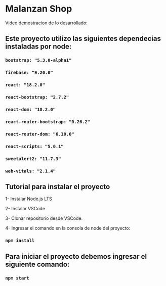 # Malanzan Shop

Video demostracion de lo desarrollado:



## Este proyecto utilizo las siguientes dependecias instaladas por node:

   ### `bootstrap: "5.3.0-alpha1"`
   ### `firebase: "9.20.0"`
   ### `react: "18.2.0"`
   ### `react-bootstrap: "2.7.2"`
   ### `react-dom: "18.2.0"`
   ### `react-router-bootstrap: "0.26.2"`
   ### `react-router-dom: "6.10.0"`
   ### `react-scripts: "5.0.1"`
   ### `sweetalert2: "11.7.3"`
   ### `web-vitals: "2.1.4"`

## Tutorial para instalar el proyecto

1- Instalar Node.js LTS

2- Instalar VSCode

3- Clonar repositorio desde VSCode.

4- Ingresar el comando en la consola de node del proyecto:

   ### `npm install`

## Para iniciar el proyecto debemos ingresar el siguiente comando:

   ### `npm start`